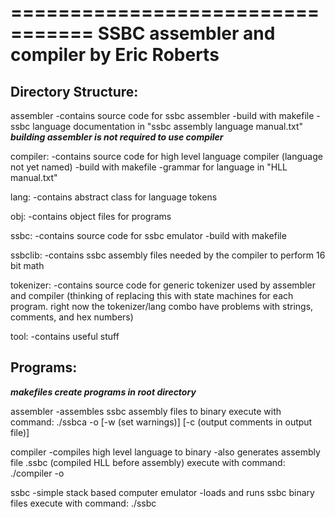 =================================
SSBC assembler and compiler
by Eric Roberts
=================================

Directory Structure:
--------------------

assembler
	-contains source code for ssbc assembler
	-build with makefile
	-ssbc language documentation in "ssbc assembly language manual.txt"
	***building assembler is not required to use compiler***

compiler:
	-contains source code for high level language compiler (language not yet named)
	-build with makefile
	-grammar for language in "HLL manual.txt"

lang:
	-contains abstract class for language tokens

obj:
	-contains object files for programs

ssbc:
	-contains source code for ssbc emulator
	-build with makefile

ssbclib:
	-contains ssbc assembly files needed by the compiler to perform 16 bit math

tokenizer:
	-contains source code for generic tokenizer used by assembler and compiler
	(thinking of replacing this with state machines for each program.
	right now the tokenizer/lang combo have problems with strings, comments,
	and hex numbers)

tool:
	-contains useful stuff

Programs:
---------

***makefiles create programs in root directory***

assembler
	-assembles ssbc assembly files to binary
execute with command:
./ssbca <files to assemble> -o <output file> [-w (set warnings)] [-c (output comments in output file)]

compiler
	-compiles high level language to binary
	-also generates assembly file <output file>.ssbc (compiled HLL before assembly)
execute with command:
./compiler <files to compiler> -o <output file>

ssbc
	-simple stack based computer emulator
	-loads and runs ssbc binary files
execute with command:
./ssbc